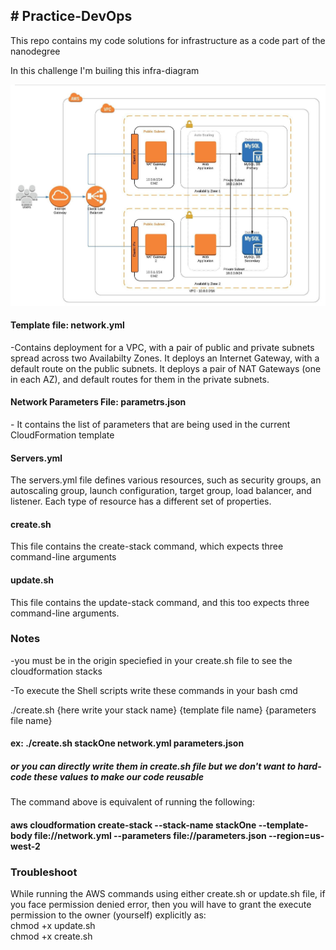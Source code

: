  <h2># Practice-DevOps </h2>
This repo contains my code solutions for infrastructure as a code part of the nanodegree 

In this challenge I'm builing this infra-diagram

<img src="awswebapp-2.jpeg">

 <h4>Template file: network.yml</h4>
-Contains deployment for a VPC, with a pair of public and private subnets spread across two Availabilty Zones. It deploys an Internet Gateway, with a default 
route on the public subnets. It deploys a pair of NAT Gateways (one in each AZ), and default routes for them in the private subnets.

 <h4> Network Parameters File: parametrs.json</h4> 
- It contains the list of parameters that are being used in the current CloudFormation template

<h4> Servers.yml</h4>
The servers.yml file defines various resources, such as security groups, an autoscaling group, launch configuration, target group, load balancer, and listener. Each type of resource has a different set of properties.

 <h4>create.sh</h4> 
This file contains the create-stack command, which expects three command-line arguments



 <h4>update.sh</h4>

This file contains the update-stack command, and this too expects three command-line arguments.

<h3>Notes</h3>
-you must be in the origin speciefied in your create.sh file to see the cloudformation stacks <br>

-To execute the Shell scripts write these commands in your bash cmd<br>

./create.sh {here write your stack name} {template file name} {parameters file name}
<h4>ex: ./create.sh stackOne network.yml parameters.json</h4>

<h5>or you can directly write them in create.sh file but we don't want to hard-code these values to make our code reusable</h5>

The command above is equivalent of running the following:
<h4>aws cloudformation create-stack --stack-name stackOne --template-body file://network.yml  --parameters file://parameters.json  --region=us-west-2</h4>

<h3>Troubleshoot</h3>
While running the AWS commands using either create.sh or update.sh file, if you face permission denied error,
then you will have to grant the execute permission to the owner (yourself) explicitly as:<br>
chmod +x update.sh <br>
chmod +x create.sh 
